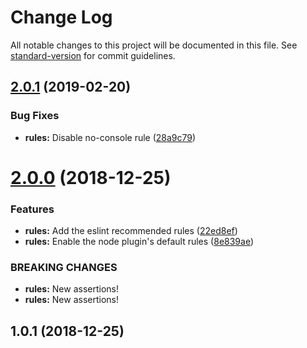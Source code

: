 # Change Log

All notable changes to this project will be documented in this file. See [standard-version](https://github.com/conventional-changelog/standard-version) for commit guidelines.

<a name="2.0.1"></a>
## [2.0.1](https://github.com/iarna/iarna-standard/compare/v2.0.0...v2.0.1) (2019-02-20)


### Bug Fixes

* **rules:** Disable no-console rule ([28a9c79](https://github.com/iarna/iarna-standard/commit/28a9c79))



<a name="2.0.0"></a>
# [2.0.0](https://github.com/iarna/iarna-standard/compare/v1.0.1...v2.0.0) (2018-12-25)


### Features

* **rules:** Add the eslint recommended rules ([22ed8ef](https://github.com/iarna/iarna-standard/commit/22ed8ef))
* **rules:** Enable the node plugin's default rules ([8e839ae](https://github.com/iarna/iarna-standard/commit/8e839ae))


### BREAKING CHANGES

* **rules:** New assertions!
* **rules:** New assertions!



<a name="1.0.1"></a>
## 1.0.1 (2018-12-25)
